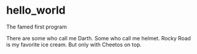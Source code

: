 # hello_world
The famed first program

There are some who call me Darth. Some who call me helmet. 
Rocky Road is my favorite ice cream. But only with Cheetos on top.

